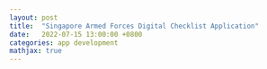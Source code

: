 ```yaml
---
layout: post
title:  "Singapore Armed Forces Digital Checklist Application"
date:   2022-07-15 13:00:00 +0800
categories: app development
mathjax: true
---
```


